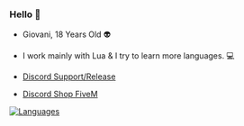 ### Hello 👀

- Giovani, 18 Years Old 👽

- I work mainly with Lua & I try to learn more languages. 💻

- [Discord Support/Release](https://discord.gg/EBfXQ94ewu)

- [Discord Shop FiveM](https://discord.gg/mUmeeUsFcU)
  
[![Languages](https://github-readme-stats.vercel.app/api/top-langs/?username=DakoooM&theme=dark)](https://github.com/DakoooM?tab=repositories)
